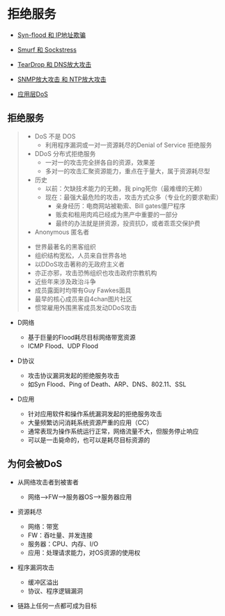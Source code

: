 
# 拒绝服务

* [Syn-flood 和 IP地址欺骗](./拒绝服务-Syn-flood和IP地址欺骗.md)

* [Smurf 和 Sockstress](./拒绝服务-Smurf和Sockstress.md)

* [TearDrop 和 DNS放大攻击](./拒绝服务-TearDrop和DNS放大攻击.md)

* [SNMP放大攻击 和 NTP放大攻击](./拒绝服务-SNMP放大攻击和NTP放大攻击.md)

* [应用层DoS](./拒绝服务-应用层DoS.md)

 ## 拒绝服务
 > * DoS 不是 DOS
 >   - 利用程序漏洞或一对一资源耗尽的Denial of Service 拒绝服务
 > * DDoS 分布式拒绝服务
 >   - 一对一的攻击完全拼各自的资源，效果差
 >   - 多对一的攻击汇聚资源能力，重点在于量大，属于资源耗尽型
 > * 历史
 >   - 以前：欠缺技术能力的无赖，我 ping死你（最难缠的无赖）
 >   - 现在：最强大最危险的攻击，攻击方式众多（专业化的要求勒索）
 >       - 亲身经历：电商网站被勒索、Bill gates僵尸程序
 >       - 贩卖和租用肉鸡已经成为黑产中重要的一部分
 >       - 最终的办法就是拼资源，投资抗D，或者乖乖交保护费
 > * Anonymous 匿名者
 >  - 世界最著名的黑客组织
 >  - 组织结构宽松，人员来自世界各地
 >  - 以DDoS攻击著称的无政府主义者
 >  - 亦正亦邪，攻击恐怖组织也攻击政府宗教机构
 >  - 近些年来涉及政治斗争
 >  - 成员露面时均带有Guy Fawkes面具
 >  - 最早的核心成员来自4chan图片社区
 >  - 惯常雇用外围黑客成员发动DDoS攻击
 
 
 
 * D网络
    - 基于巨量的Flood耗尽目标网络带宽资源
    - ICMP Flood、UDP Flood
 * D协议
    - 攻击协议漏洞发起的拒绝服务攻击
    - 如Syn Flood、Ping of Death、ARP、DNS、802.11、SSL
    
  * D应用
    - 针对应用软件和操作系统漏洞发起的拒绝服务攻击
    - 大量频繁访问消耗系统资源严重的应用（CC）
    - 通常表现为操作系统运行正常，网络流量不大，但服务停止响应
    - 可以是一击毙命的，也可以是耗尽目标资源的
      
 
## 为何会被DoS

* 从网络攻击者到被害者
    - 网络—>FW—>服务器OS—>服务器应用
* 资源耗尽
    - 网络：带宽
    - FW：吞吐量、并发连接
    - 服务器：CPU、内存、I/O
    - 应用：处理请求能力，对OS资源的使用权

* 程序漏洞攻击
    - 缓冲区溢出
    - 协议、程序逻辑漏洞
    
* 链路上任何一点都可成为目标


